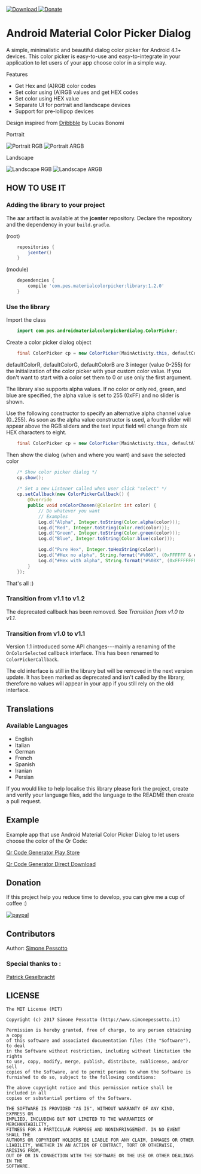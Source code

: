 [ ![Download](https://api.bintray.com/packages/pes8/maven/Material-Color-Picker-Dialog/images/download.svg) ](https://bintray.com/pes8/maven/Material-Color-Picker-Dialog/_latestVersion) [![Donate](https://img.shields.io/badge/Donate-PayPal-green.svg)](https://www.paypal.com/cgi-bin/webscr?cmd=_s-xclick&hosted_button_id=DV499BFU9XWFQ)

# Android Material Color Picker Dialog
A simple, minimalistic and beautiful dialog color picker for Android 4.1+ devices. This color picker is easy-to-use and easy-to-integrate in your application to let users of your app choose color in a simple way.

Features
- Get Hex and (A)RGB color codes
- Set color using (A)RGB values and get HEX codes
- Set color using HEX value
- Separate UI for portrait and landscape devices
- Support for pre-lollipop devices

Design inspired from [Dribbble](https://dribbble.com/shots/1858968-Material-Design-colorpicker) by Lucas Bonomi

Portrait

![Portrait RGB](screenshots/main_portrait_rgb.png)
![Portrait ARGB](screenshots/main_portrait_argb.png)

Landscape

![Landscape RGB](screenshots/main_landscape_rgb.png)
![Landscape ARGB](screenshots/main_landscape_argb.png)


## HOW TO USE IT

### Adding the library to your project
The aar artifact is available at the **jcenter** repository. Declare the repository and the
dependency in your `build.gradle`.
    
(root)
```groovy
    repositories {
        jcenter()
    }
```
    
(module)
```groovy    
    dependencies {
        compile 'com.pes.materialcolorpicker:library:1.2.0'
    }
```

### Use the library

Import the class
```java
    import com.pes.androidmaterialcolorpickerdialog.ColorPicker;
```

Create a color picker dialog object

```java
    final ColorPicker cp = new ColorPicker(MainActivity.this, defaultColorR, defaultColorG, defaultColorB);
```

defaultColorR, defaultColorG, defaultColorB are 3 integer (value 0-255) for the initialization of the color picker with your custom color value. If you don't want to start with a color set them to 0 or use only the first argument.

The library also supports alpha values. If no color or only red, green, and blue are specified, the alpha value is set to 255 (0xFF) and no slider is shown.

Use the following constructor to specify an alternative alpha channel value (0..255). As soon as the alpha value constructor is used, a fourth slider will appear above the RGB sliders and the text input field will change from six HEX characters to eight.

```java
    final ColorPicker cp = new ColorPicker(MainActivity.this, defaultAlphaValue, defaultColorR, defaultColorG, defaultColorB);
```


Then show the dialog (when and where you want) and save the selected color

```java
    /* Show color picker dialog */
    cp.show();
    
    /* Set a new Listener called when user click "select" */
    cp.setCallback(new ColorPickerCallback() {
        @Override
        public void onColorChosen(@ColorInt int color) {
            // Do whatever you want
			// Examples
			Log.d("Alpha", Integer.toString(Color.alpha(color)));
			Log.d("Red", Integer.toString(Color.red(color)));
			Log.d("Green", Integer.toString(Color.green(color)));
			Log.d("Blue", Integer.toString(Color.blue(color)));

			Log.d("Pure Hex", Integer.toHexString(color));
			Log.d("#Hex no alpha", String.format("#%06X", (0xFFFFFF & color)));
			Log.d("#Hex with alpha", String.format("#%08X", (0xFFFFFFFF & color)));
        }
    });
```

That's all :)

### Transition from v1.1 to v1.2

The deprecated callback has been removed. See *Transition from v1.0 to v1.1*.

### Transition from v1.0 to v1.1

Version 1.1 introduced some API changes---mainly a renaming of the `OnColorSelected` callback interface. This has been renamed to `ColorPickerCallback`.

The old interface is still in the library but will be removed in the next version update. It has been marked as deprecated and isn't called by the library, therefore no values will appear in your app if you still rely on the old interface.
 

## Translations
### Available Languages
* English
* Italian
* German
* French
* Spanish
* Iranian
* Persian

If you would like to help localise this library please fork the project, create and verify your language files, add the language to the README then create a pull request.


## Example

Example app that use Android Material Color Picker Dialog to let users choose the color of the Qr Code:

[Qr Code Generator Play Store](https://play.google.com/store/apps/details?id=com.pes.qrcodegeneratorv2)

[Qr Code Generator Direct Download](http://www.simonepessotto.it/App/QrCodeGeneratorRevolution.apk)

## Donation
If this project help you reduce time to develop, you can give me a cup of coffee :) 

[![paypal](https://www.paypalobjects.com/en_US/i/btn/btn_donateCC_LG.gif)](https://www.paypal.com/cgi-bin/webscr?cmd=_s-xclick&hosted_button_id=DV499BFU9XWFQ)

## Contributors

Author: [Simone Pessotto](https://www.simonepessotto.it)

### Special thanks to :

[Patrick Geselbracht](https://github.com/PattaFeuFeu)

## LICENSE

```
The MIT License (MIT)

Copyright (c) 2017 Simone Pessotto (http://www.simonepessotto.it)

Permission is hereby granted, free of charge, to any person obtaining a copy
of this software and associated documentation files (the "Software"), to deal
in the Software without restriction, including without limitation the rights
to use, copy, modify, merge, publish, distribute, sublicense, and/or sell
copies of the Software, and to permit persons to whom the Software is
furnished to do so, subject to the following conditions:

The above copyright notice and this permission notice shall be included in all
copies or substantial portions of the Software.

THE SOFTWARE IS PROVIDED "AS IS", WITHOUT WARRANTY OF ANY KIND, EXPRESS OR
IMPLIED, INCLUDING BUT NOT LIMITED TO THE WARRANTIES OF MERCHANTABILITY,
FITNESS FOR A PARTICULAR PURPOSE AND NONINFRINGEMENT. IN NO EVENT SHALL THE
AUTHORS OR COPYRIGHT HOLDERS BE LIABLE FOR ANY CLAIM, DAMAGES OR OTHER
LIABILITY, WHETHER IN AN ACTION OF CONTRACT, TORT OR OTHERWISE, ARISING FROM,
OUT OF OR IN CONNECTION WITH THE SOFTWARE OR THE USE OR OTHER DEALINGS IN THE
SOFTWARE.
```

